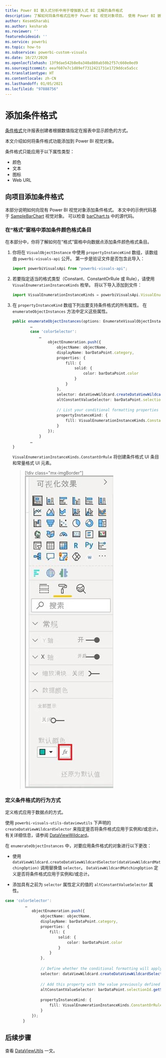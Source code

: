```yaml
---
title: Power BI 嵌入式分析中用于增强嵌入式 BI 见解的条件格式
description: 了解如何将条件格式应用于 Power BI 视觉对象项目。 使用 Power BI 嵌入式分析改进嵌入式 BI 见解。
author: KesemSharabi
ms.author: kesharab
ms.reviewer: ''
featuredvideoid: ''
ms.service: powerbi
ms.topic: how-to
ms.subservice: powerbi-custom-visuals
ms.date: 10/27/2020
ms.openlocfilehash: 13f9dae542b8e0a340a880ab50b2f57c660e0ed9
ms.sourcegitcommit: eeaf607e7c1d89ef7312421731e1729ddce5a5cc
ms.translationtype: HT
ms.contentlocale: zh-CN
ms.lasthandoff: 01/05/2021
ms.locfileid: "97888756"
---
```

# <a name="add-conditional-formatting"></a>添加条件格式

[条件格式](../../visuals/service-tips-and-tricks-for-color-formatting.md#conditional-formatting-for-visualizations)允许报表创建者根据数值指定在报表中显示颜色的方式。

本文介绍如何将条件格式功能添加到 Power BI 视觉对象。

条件格式只能应用于以下属性类型：
* 颜色
* 文本
* 图标
* Web URL

## <a name="add-conditional-formatting-to-your-project"></a>向项目添加条件格式

本部分说明如何向现有 Power BI 视觉对象添加条件格式。 本文中的示例代码基于 [SampleBarChart](https://github.com/microsoft/PowerBI-visuals-sampleBarChart) 视觉对象。 可以检查 [barChart.ts](https://github.com/microsoft/PowerBI-visuals-sampleBarChart/blob/master/src/barChart.ts) 中的源代码。

### <a name="add-a-conditional-color-formatting-entry-in-the-format-pane"></a>在“格式”窗格中添加条件颜色格式条目

在本部分中，你将了解如何在“格式”窗格中向数据点添加条件颜色格式条目。

1. 你将在 `VisualObjectInstance` 中使用 `propertyInstanceKind` 数组，该数组由 `powerbi-visuals-api` 公开。 第一步是验证文件是否包含此导入：

    ```typescript
    import powerbiVisualsApi from "powerbi-visuals-api";
    ```

2. 若要指定适当的格式类型（Constant、ConstantOrRule 或 Rule），请使用 `VisualEnumerationInstanceKinds` 枚举。 将以下导入添加到文件：

    ```typescript
    import VisualEnumerationInstanceKinds = powerbiVisualsApi.VisualEnumerationInstanceKinds;
    ```

3. 在 `propertyInstanceKind` 数组下列出要支持条件格式的所有属性。 在 `enumerateObjectInstances` 方法中定义这些属性。

    ```typescript
    public enumerateObjectInstances(options: EnumerateVisualObjectInstancesOptions): VisualObjectInstanceEnumeration {
            …
            case 'colorSelector':
                …
                    objectEnumeration.push({
                        objectName: objectName,
                        displayName: barDataPoint.category,
                        properties: {
                            fill: {
                                solid: {
                                    color: barDataPoint.color
                                }
                            }
                        },
                        selector: dataViewWildcard.createDataViewWildcardSelector(dataViewWildcard.DataViewWildcardMatchingOption.InstancesAndTotals),
                        altConstantValueSelector: barDataPoint.selectionId.getSelector(),

                        // List your conditional formatting properties
                        propertyInstanceKind: {
                            fill: VisualEnumerationInstanceKinds.ConstantOrRule
                        }
                    });
                }
            …
    }

    ```

    `VisualEnumerationInstanceKinds.ConstantOrRule` 将创建条件格式 UI 条目和常量格式 UI 元素。

    >[!div class="mx-imgBorder"]
    >![“条件格式”按钮的屏幕截图，它显示在 Power BI 的“常规颜色”按钮旁。](media/conditional-formatting/conditional-formatting-ui.png)

### <a name="define-how-conditional-formatting-behaves"></a>定义条件格式的行为方式

定义格式应用于数据点的方式。

使用 `powerbi-visuals-utils-dataviewutils` 下声明的 `createDataViewWildcardSelector` 来指定是否将条件格式应用于实例和/或总计。 有关详细信息，请参阅 [DataViewWildcard](utils-dataview.md#)。

在 `enumerateObjectInstances` 中，对要应用条件格式的对象进行以下更改：

 * 使用 `dataViewWildcard.createDataViewWildcardSelector(dataViewWildcardMatchingOption)` 调用替换值 `selector`。 `DataViewWildcardMatchingOption` 定义是否将条件格式应用于实例和/或总计。

* 添加具有之前为 `selector` 属性定义的值的 `altConstantValueSelector` 属性。

```typescript
case 'colorSelector':
         …
            objectEnumeration.push({
                objectName: objectName,
                displayName: barDataPoint.category,
                properties: {
                    fill: {
                        solid: {
                            color: barDataPoint.color
                        }
                    }
                },

                // Define whether the conditional formatting will apply to instances, totals, or both
                selector: dataViewWildcard.createDataViewWildcardSelector(dataViewWildcard.DataViewWildcardMatchingOption.InstancesAndTotals),

                // Add this property with the value previously defined for the selector property
                altConstantValueSelector: barDataPoint.selectionId.getSelector(),

                propertyInstanceKind: { 
                    fill: VisualEnumerationInstanceKinds.ConstantOrRule
                }
            });
        }

```

## <a name="next-steps"></a>后续步骤

查看 [DataViewUtils](utils-dataview.md) 一文。